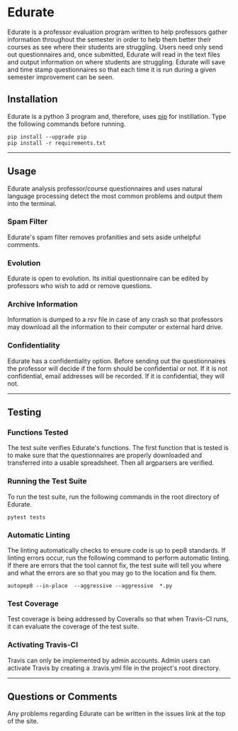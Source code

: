 
# Edurate

Edurate is a professor evaluation program written to help professors gather
information throughout the semester in order to help them better their courses
as see where their students are struggling. Users need only send out
questionnaires and, once submitted, Edurate will read in the text files and
output information on where students are struggling. Edurate will save and time
stamp questionnaires so that each time it is run during a given semester
improvement can be seen.

## Installation

Edurate is a python 3 program and, therefore, uses [pip](https://pip.pypa.io/en/stable/installing/)
for instillation. Type the following commands before running.

```shell
pip install --upgrade pip
pip install -r requirements.txt
```

---

## Usage

Edurate analysis professor/course questionnaires and uses natural language
processing detect the most common problems and output them into the terminal.

### Spam Filter

Edurate's spam filter removes profanities and sets aside unhelpful comments.

### Evolution

Edurate is open to evolution. Its initial questionnaire can be edited by
professors who wish to add or remove questions.

### Archive Information

Information is dumped to a rsv file in case of any crash so that professors may
download all the information to their computer or external hard drive.

### Confidentiality

Edurate has a confidentiality option. Before sending out the questionnaires the
professor will decide if the form should be confidential or not. If it is not
confidential, email addresses will be recorded. If it is confidential, they
will not.

---

## Testing

### Functions Tested

The test suite verifies Edurate's functions. The first function that is tested
is to make sure that the questionnaires are properly downloaded and transferred
into a usable spreadsheet. Then all argparsers are verified.

### Running the Test Suite

To run the test suite, run the following commands in the root directory of
Edurate.

```shell
pytest tests
```

### Automatic Linting

The linting automatically checks to ensure code is up to pep8 standards.
If linting errors occur, run the following command to perform automatic linting.
If there are errors that the tool cannot fix, the test suite will tell you
where and what the errors are so that you may go to the location and fix them.

```shell
autopep8 --in-place  --aggressive --aggressive  *.py
```

### Test Coverage

Test coverage is being addressed by Coveralls so that when Travis-CI runs, it
can evaluate the coverage of the test suite.

### Activating Travis-CI

Travis can only be implemented by admin accounts. Admin users can activate
Travis by creating a .travis.yml file in the project's root directory.

---

## Questions or Comments

Any problems regarding Edurate can be written in the issues link at the top of
the site.
